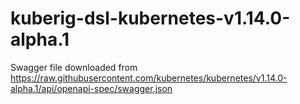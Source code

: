 # kuberig-dsl-kubernetes-v1.14.0-alpha.1

Swagger file downloaded from https://raw.githubusercontent.com/kubernetes/kubernetes/v1.14.0-alpha.1/api/openapi-spec/swagger.json
